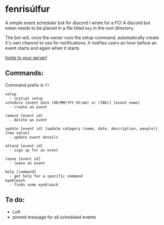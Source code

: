 # fenrisúlfur

A simple event scheduler bot for discord I wrote for a FC!
A discord bot token needs to be placed in a file titled `key` in the root directory.

The bot will, once the owner runs the setup command, automatically create it's own channel to use for notifications. It notifies users an hour before an event starts and again when it starts.

[Invite to your server!](https://discordapp.com/api/oauth2/authorize?client_id=608760669181050885&permissions=305327120&scope=bot)

## Commands:
Command prefix is `f?`
```
setup
  - initial setup
schedule [event date (DD/MM/YYY hh:mm) or (TBD)] [event name]
  - create an event
  
remove [event id]
  - delete an event
  
update [event id] [update catagory (name, date, description, people)] [new value]
  - update event details
  
attend [event id]
  - sign up for an event
  
leave [event id]
  - leave an event
  
help [command]
  - get help for a specific command
eyebleach
  - finds some eyebleach
```

## To do:

- Lofi
- pinned message for all scheduled events
